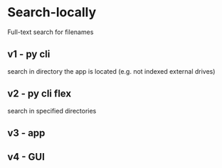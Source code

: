 # Search-locally
Full-text search for filenames

## v1 - py cli
search in directory the app is located (e.g. not indexed external drives)

## v2 - py cli flex
search in specified directories

## v3 - app

## v4 - GUI